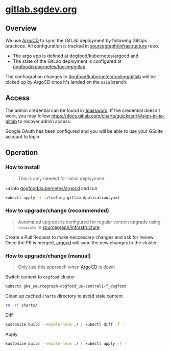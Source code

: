 # [gitlab.sgdev.org](https://gitlab.sgdev.org)

## Overview

We use [ArgoCD](../../process/deployments/index.md#argocd) to sync the GitLab deployment by following GitOps practices. All configuration is tracked in [sourcegraph/infrastructure] repo.

- The argo app is defined at [dogfood/kubernetes/argocd] and
- The state of the GitLab deployment is configured at [dogfood/kubernetes/tooling/gitlab]

The confiugration changes to [dogfood/kubernetes/tooling/gitlab] will be picked up by ArgoCD once it's landed on the `main` branch.

## Access

The admin credential can be found in [1password](https://start.1password.com/open/i?a=HEDEDSLHPBFGRBTKAKJWE23XX4&v=dnrhbauihkhjs5ag6vszsme45a&i=ohorqvirgq5t2h5cpo4hwafpuy&h=team-sourcegraph.1password.com). If the credential doesn't work, you may follow <https://docs.gitlab.com/charts/quickstart/#sign-in-to-gitlab> to recover admin access.

Google OAuth has been configured and you will be able to use your GSuite account to login.

## Operation

### How to install

> This is only needed for initial deployment

`cd` into [dogfood/kubernetes/argocd] and run

```sh
kubectl apply -f ./tooling-gitlab.Application.yaml
```

### How to upgrade/change (recommended)

> Automated upgrade is configured for regular version upgrade using `renovate` in [sourcegraph/infrastructure]

Create a Pull Request to make neccessary changes and ask for review. Once the PR is merged, [argocd] will sync the new changes to the cluster.

### How to upgrade/change (manual)

> Only use this approach when [ArgoCD] is down

Switch context to `dogfood` cluster

```sh
kubectx gke_sourcegraph-dogfood_us-central1-f_dogfood
```

Clean up cached `charts` directory to avoid stale content

```sh
rm -rf charts/
```

Diff

```sh
kustomize build --enable-helm ./ | kubectl diff -f -
```

Apply

```sh
kustomize build --enable-helm ./ | kubectl apply -f -
```

[argocd]: ../../process/deployments/index.md#argocd
[sourcegraph/infrastructure]: https://github.com/sourcegraph/infrastructure
[dogfood/kubernetes/tooling/gitlab]: https://github.com/sourcegraph/infrastructure/tree/06-03-tooling_add_gitlab/dogfood/kubernetes/tooling/gitlab
[dogfood/kubernetes/argocd]: https://github.com/sourcegraph/infrastructure/tree/main/dogfood/kubernetes/argocd
